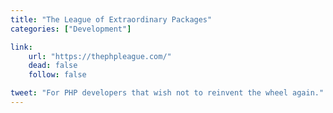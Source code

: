 ```yaml
---
title: "The League of Extraordinary Packages"
categories: ["Development"]

link:
    url: "https://thephpleague.com/"
    dead: false
    follow: false

tweet: "For PHP developers that wish not to reinvent the wheel again."
---
```

